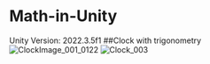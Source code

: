 # Math-in-Unity
Unity Version: 2022.3.5f1
##Clock with trigonometry
![ClockImage_001_0122](https://github.com/FikretGezer/Math-in-Unity/assets/64322071/2f8e38ab-21f5-4daa-89a9-24954fb1f80a)
![Clock_003](https://github.com/FikretGezer/Math-in-Unity/assets/64322071/54da23f6-41ad-4027-82a6-5832603655a7)
